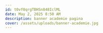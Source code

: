 ```yaml
---
id: t0vf0qrgTBHSn848IclML
date: May 2, 2025 8:50 AM
description: banner academie pagina
cover: /assets/uploads/banner-academie.jpg
---
```

